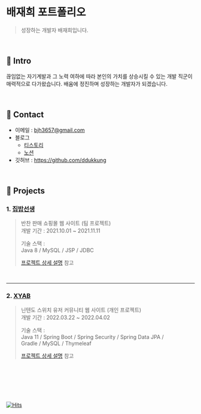 # 배재희 포트폴리오
> 성장하는 개발자 배재희입니다.

<br>
  
## 📌 Intro
끊임없는 자기계발과 그 노력 여하에 따라 본인의 가치를 상승시킬 수 있는 개발 직군이 매력적으로 다가왔습니다. 배움에 정진하며 성장하는 개발자가 되겠습니다.  

<br>

## 📌 Contact
* 이메일 : bjh3657@gmail.com
* 블로그 
  * [티스토리](https://miree.tistory.com)
  * [노션](https://www.notion.so/barm0122/b45f55df05314de5bbe7c46c0a8126f2?v=c2d53f8f5af4486cbefd5107669546be)
* 깃허브 : https://github.com/ddukkung

<br>
  
## 📌 Projects
### 1. [집밥선생](https://github.com/ddukkung/BC)
> 반찬 판매 쇼핑몰 웹 사이트 (팀 프로젝트)  
> 개발 기간 : 2021.10.01 ~ 2021.11.11  
>   
> 기술 스택 :  
> Java 8 / MySQL / JSP / JDBC
>  
> [프로젝트 상세 설명](https://github.com/ddukkung/BC) 참고

<br>

***

### 2. [XYAB](https://github.com/ddukkung/xyab)
> 닌텐도 스위치 유저 커뮤니티 웹 사이트 (개인 프로젝트)  
> 개발 기간 : 2022.03.22 ~ 2022.04.02  
>   
> 기술 스택 :  
> Java 11 / Spring Boot / Spring Security / Spring Data JPA /  
> Gradle / MySQL / Thymeleaf
>  
> [프로젝트 상세 설명](https://github.com/ddukkung/xyab) 참고

<br>
<br>
<br>
<br>
<br>

[![Hits](https://hits.seeyoufarm.com/api/count/incr/badge.svg?url=https%3A%2F%2Fgithub.com%2Fddukkung%2Fddukkung&count_bg=%23AFB7FF&title_bg=%23555555&icon=github.svg&icon_color=%23E7E7E7&title=hits&edge_flat=false)](https://hits.seeyoufarm.com)

